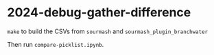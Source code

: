 # 2024-debug-gather-difference

`make` to build the CSVs from `sourmash` and `sourmash_plugin_branchwater`

Then run `compare-picklist.ipynb`.
